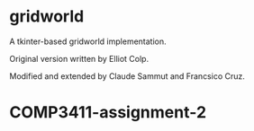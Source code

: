 gridworld
=========

A tkinter-based gridworld implementation.

Original version written by Elliot Colp.

Modified and extended by Claude Sammut and Francsico Cruz.
# COMP3411-assignment-2
